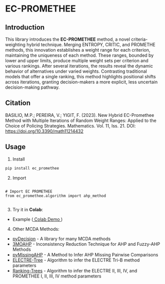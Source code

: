 # EC-PROMETHEE

## Introduction

This library introduces the **EC-PROMETHEE** method, a novel criteria-weighting hybrid technique. Merging ENTROPY, CRITIC, and PROMETHE methods, this innovation establishes a weight range for each criterion, maintaining the uniqueness of each method. These ranges, bounded by lower and upper limits, produce multiple weight sets per criterion and various rankings. After several iterations, the results reveal the dynamic behavior of alternatives under varied weights. Contrasting traditional models that offer a single ranking, this method highlights positional shifts across iterations, granting decision-makers a more explicit, less uncertain decision-making pathway.

## Citation
BASILIO, M.P.; PEREIRA, V.; YIGIT, F. (2023). New Hybrid EC-Promethee Method with Multiple Iterations of Random Weight Ranges: Applied to the Choice of Policing Strategies. Mathematics. Vol. 11, Iss. 21. DOI: https://doi.org/10.3390/math11214432 

## Usage

1. Install
```bash
pip install ec_promethee
```

2. Import

```py3

# Import EC PROMETHEE
from ec_promethee.algorithm import ahp_method


```

3. Try it in **Colab**:

- Example ([ Colab Demo ](https://colab.research.google.com/drive/1URB2d4liOCDmychmTpPwfFwkSPCr1UMF?usp=sharing)) 

4. Other MCDA Methods:

- [pyDecision](https://github.com/Valdecy/pyDecision) - A library for many MCDA methods
- [3MOAHP](https://github.com/Valdecy/Method_3MOAHP) - Inconsistency Reduction Technique for AHP and Fuzzy-AHP Methods
- [pyMissingAHP](https://github.com/Valdecy/pyMissingAHP) - A Method to Infer AHP Missing Pairwise Comparisons
- [ELECTRE-Tree](https://github.com/Valdecy/ELECTRE-Tree) - Algorithm to infer the ELECTRE Tri-B method parameters
- [Ranking-Trees](https://github.com/Valdecy/Ranking-Trees) - Algorithm to infer the ELECTRE II, III, IV, and PROMETHEE I, II, III, IV method parameters

